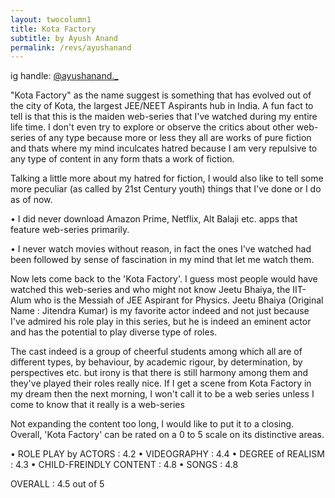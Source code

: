```yaml
---
layout: twocolumn1
title: Kota Factory
subtitle: by Ayush Anand
permalink: /revs/ayushanand
---
```

ig handle: <a href="https://www.instagram.com/ayushanand._" target="_blank">@ayushanand._</a>

"Kota Factory" as the name suggest is something that has evolved out of the city of Kota, the largest JEE/NEET Aspirants hub in India. A fun fact to tell is that this is the maiden web-series that I've watched during my entire life time. I don't even try to explore or observe the critics about other web-series of any type because more or less they all are works of pure fiction and thats where my mind inculcates hatred because I am very repulsive to any type of content in any form thats a work of fiction.

Talking a little more about my hatred for fiction, I would also like to tell some more peculiar (as called by 21st Century youth) things that I've done or I do as of now.

• I did never download Amazon Prime, Netflix, Alt Balaji etc. apps that feature web-series primarily.

• I never watch movies without reason, in fact the ones I've watched had been followed by sense of fascination in my mind that let me watch them.

Now lets come back to the 'Kota Factory'. I guess most people would have watched this web-series and who might not know Jeetu Bhaiya, the IIT-Alum who is the Messiah of JEE Aspirant for Physics. Jeetu Bhaiya (Original Name : Jitendra Kumar) is my favorite actor indeed and not just because I've admired his role play in this series, but he is indeed an eminent actor and has the potential to play diverse type of roles.

The cast indeed is a group of cheerful students among which all are of different types, by behaviour, by academic rigour, by determination, by perspectives etc. but irony is that there is still harmony among them and they've played their roles really nice. If I get a scene from Kota Factory in my dream then the next morning, I won't call it to be a web series unless I come to know that it really is a web-series 

Not expanding the content too long, I would like to put it to a closing. Overall, 'Kota Factory' can be rated on a 0 to 5 scale on its distinctive areas.

• ROLE PLAY by ACTORS :  4.2
• VIDEOGRAPHY : 4.4
• DEGREE of REALISM : 4.3
• CHILD-FREINDLY CONTENT : 4.8
• SONGS : 4.8

OVERALL : 4.5 out of 5